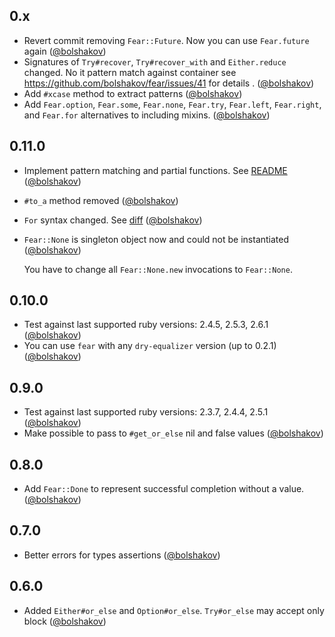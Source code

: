 ## 0.x

* Revert commit removing `Fear::Future`. Now you can use `Fear.future` again ([@bolshakov][])
* Signatures of `Try#recover`, `Try#recover_with` and `Either.reduce` changed. No it pattern match against container
  see https://github.com/bolshakov/fear/issues/41 for details . ([@bolshakov][])
* Add `#xcase` method to extract patterns ([@bolshakov][])
* Add `Fear.option`, `Fear.some`, `Fear.none`, `Fear.try`, `Fear.left`, `Fear.right`, and `Fear.for` alternatives to
  including mixins. ([@bolshakov][])

## 0.11.0

* Implement pattern matching and partial functions. See [README](https://github.com/bolshakov/fear#pattern-matching-api-documentation) ([@bolshakov][])
* `#to_a` method removed ([@bolshakov][])
* `For` syntax changed. See [diff](https://github.com/bolshakov/fear/pull/22/files#diff-04c6e90faac2675aa89e2176d2eec7d8) ([@bolshakov][])
* `Fear::None` is singleton object now and could not be instantiated ([@bolshakov][])

  You have to change all `Fear::None.new` invocations to `Fear::None`.

## 0.10.0

* Test against last supported ruby versions: 2.4.5, 2.5.3, 2.6.1 ([@bolshakov][])
* You can use `fear` with any `dry-equalizer` version (up to 0.2.1) ([@bolshakov][])

## 0.9.0

* Test against last supported ruby versions: 2.3.7, 2.4.4, 2.5.1 ([@bolshakov][])
* Make possible to pass to `#get_or_else` nil and false values ([@bolshakov][])

## 0.8.0

* Add `Fear::Done` to represent successful completion without a value. ([@bolshakov][])

## 0.7.0

* Better errors for types assertions ([@bolshakov][])

## 0.6.0

* Added `Either#or_else` and `Option#or_else`. `Try#or_else` may accept only block ([@bolshakov][])
  
[@bolshakov]: https://github.com/bolshakov
